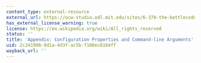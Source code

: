 ```yaml
---
content_type: external-resource
external_url: https://ocw-studio.odl.mit.edu/sites/6-370-the-battlecode-programming-competition-january-iap-2013/type/page/edit/5c284dcb-09b7-b8e2-b704-cf0a29e6f23a/#appendix
has_external_license_warning: true
license: https://en.wikipedia.org/wiki/All_rights_reserved
status: ''
title: 'Appendix: Configuration Properties and Command-line Arguments'
uid: 2c241906-9d1a-4d3f-ac5b-f100ec8164ff
wayback_url: ''
---
```

